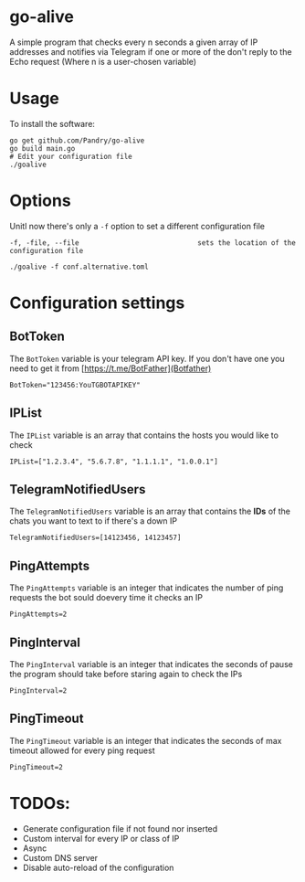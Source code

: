 # go-alive
A simple program that checks every n seconds a given array of IP addresses and notifies via Telegram if one or more of the don't reply to the Echo request
(Where n is a user-chosen variable)

# Usage
To install the software:

```
go get github.com/Pandry/go-alive
go build main.go
# Edit your configuration file
./goalive
```
# Options
Unitl now there's only a `-f` option to set a different configuration file
```
-f, -file, --file                             sets the location of the configuration file

./goalive -f conf.alternative.toml
```

# Configuration settings
## BotToken
The `BotToken` variable is your telegram API key.
If you don't have one you need to get it from [https://t.me/BotFather](Botfather)  
```
BotToken="123456:YouTGBOTAPIKEY"
```

## IPList
The `IPList` variable is an array that contains the hosts you would like to check  
```
IPList=["1.2.3.4", "5.6.7.8", "1.1.1.1", "1.0.0.1"]
```

## TelegramNotifiedUsers
The `TelegramNotifiedUsers` variable is an array that contains the **IDs** of the chats you want to text to if there's a down IP  
```
TelegramNotifiedUsers=[14123456, 14123457]
```

## PingAttempts
The `PingAttempts` variable is an integer that indicates the number of ping requests the bot sould doevery time it checks an IP  
```
PingAttempts=2
```

## PingInterval
The `PingInterval` variable is an integer that indicates the seconds of pause the program should take before staring again to check the IPs  
```
PingInterval=2
```

## PingTimeout
The `PingTimeout` variable is an integer that indicates the seconds of max timeout allowed for every ping request  
```
PingTimeout=2
```

# TODOs:
- Generate configuration file if not found nor inserted
- Custom interval for every IP or class of IP
- Async 
- Custom DNS server
- Disable auto-reload of the configuration
